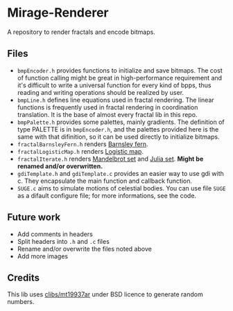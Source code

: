 # Mirage-Renderer
A repository to render fractals and encode bitmaps.

## Files
- `bmpEncoder.h` provides functions to initialize and save bitmaps. The cost of function calling might be great in high-performance requirement and it's difficult to write a universal function for every kind of bpps, thus reading and writing operations should be realized by user.
- `bmpLine.h` defines line equations used in fractal rendering. The linear functions is frequently used in fractal rendering in coordination translation. It is the base of almost every fractal lib in this repo.
- `bmpPalette.h` provides some palettes, mainly gradients. The definition of type PALETTE is in `bmpEncoder.h`, and the palettes provided here is the same with that difinition, so it can be used directly to initialize bitmaps.
- `fractalBarnsleyFern.h` renders [Barnsley fern](http://en.wikipedia.org/wiki/Barnsley_fern).
- `fractalLogisticMap.h` renders [Logistic map](http://en.wikipedia.org/wiki/Logistic_map).
- `fractalIterate.h` renders [Mandelbrot set](http://en.wikipedia.org/wiki/Mandelbrot_set) and [Julia set](http://en.wikipedia.org/wiki/Julia_set). **Might be renamed and/or overwritten.**
- `gdiTemplate.h` and `gdiTemplate.c` provides an easier way to use gdi with c. They encapsulate the main function and callback function.
- `SUGE.c` aims to simulate motions of celestial bodies. You can use file `SUGE` as a difault configure file; for more informations, see the code.

## Future work
- Add comments in headers
- Split headers into `.h` and `.c` files
- Rename and/or overwrite the files noted above
- Add more images

## Credits
This lib uses [clibs/mt19937ar](https://github.com/clibs/mt19937ar) under BSD licence to generate random numbers.